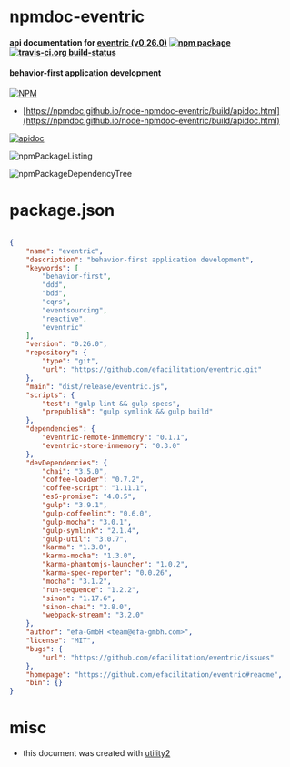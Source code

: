 # npmdoc-eventric

#### api documentation for  [eventric (v0.26.0)](https://github.com/efacilitation/eventric#readme)  [![npm package](https://img.shields.io/npm/v/npmdoc-eventric.svg?style=flat-square)](https://www.npmjs.org/package/npmdoc-eventric) [![travis-ci.org build-status](https://api.travis-ci.org/npmdoc/node-npmdoc-eventric.svg)](https://travis-ci.org/npmdoc/node-npmdoc-eventric)

#### behavior-first application development

[![NPM](https://nodei.co/npm/eventric.png?downloads=true&downloadRank=true&stars=true)](https://www.npmjs.com/package/eventric)

- [https://npmdoc.github.io/node-npmdoc-eventric/build/apidoc.html](https://npmdoc.github.io/node-npmdoc-eventric/build/apidoc.html)

[![apidoc](https://npmdoc.github.io/node-npmdoc-eventric/build/screenCapture.buildCi.browser.%252Ftmp%252Fbuild%252Fapidoc.html.png)](https://npmdoc.github.io/node-npmdoc-eventric/build/apidoc.html)

![npmPackageListing](https://npmdoc.github.io/node-npmdoc-eventric/build/screenCapture.npmPackageListing.svg)

![npmPackageDependencyTree](https://npmdoc.github.io/node-npmdoc-eventric/build/screenCapture.npmPackageDependencyTree.svg)



# package.json

```json

{
    "name": "eventric",
    "description": "behavior-first application development",
    "keywords": [
        "behavior-first",
        "ddd",
        "bdd",
        "cqrs",
        "eventsourcing",
        "reactive",
        "eventric"
    ],
    "version": "0.26.0",
    "repository": {
        "type": "git",
        "url": "https://github.com/efacilitation/eventric.git"
    },
    "main": "dist/release/eventric.js",
    "scripts": {
        "test": "gulp lint && gulp specs",
        "prepublish": "gulp symlink && gulp build"
    },
    "dependencies": {
        "eventric-remote-inmemory": "0.1.1",
        "eventric-store-inmemory": "0.3.0"
    },
    "devDependencies": {
        "chai": "3.5.0",
        "coffee-loader": "0.7.2",
        "coffee-script": "1.11.1",
        "es6-promise": "4.0.5",
        "gulp": "3.9.1",
        "gulp-coffeelint": "0.6.0",
        "gulp-mocha": "3.0.1",
        "gulp-symlink": "2.1.4",
        "gulp-util": "3.0.7",
        "karma": "1.3.0",
        "karma-mocha": "1.3.0",
        "karma-phantomjs-launcher": "1.0.2",
        "karma-spec-reporter": "0.0.26",
        "mocha": "3.1.2",
        "run-sequence": "1.2.2",
        "sinon": "1.17.6",
        "sinon-chai": "2.8.0",
        "webpack-stream": "3.2.0"
    },
    "author": "efa-GmbH <team@efa-gmbh.com>",
    "license": "MIT",
    "bugs": {
        "url": "https://github.com/efacilitation/eventric/issues"
    },
    "homepage": "https://github.com/efacilitation/eventric#readme",
    "bin": {}
}
```



# misc
- this document was created with [utility2](https://github.com/kaizhu256/node-utility2)
